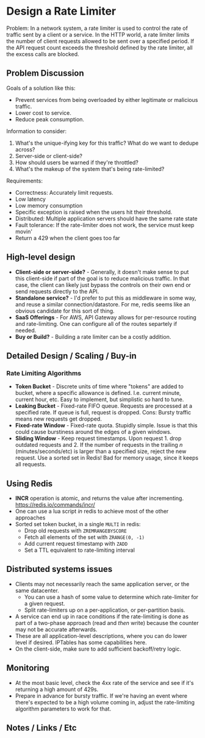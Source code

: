 # Design a Rate Limiter

Problem: In a network system, a rate limiter is used to control the rate of traffic sent by a client or a
service. In the HTTP world, a rate limiter limits the number of client requests allowed to be
sent over a specified period. If the API request count exceeds the threshold defined by the
rate limiter, all the excess calls are blocked. 

## Problem Discussion

Goals of a solution like this:

- Prevent services from being overloaded by either legitimate or malicious traffic.
- Lower cost to service.
- Reduce peak consumption.

Information to consider:

1. What's the unique-ifying key for this traffic? What do we want to dedupe across?
2. Server-side or client-side?
3. How should users be warned if they're throttled?
4. What's the makeup of the system that's being rate-limited?

Requirements:

- Correctness: Accurately limit requests.
- Low latency
- Low memory consumption
- Specific exception is raised when the users hit their threshold.
- Distributed: Multiple application servers should have the same rate state
- Fault tolerance: If the rate-limiter does not work, the service must keep movin'
- Return a 429 when the client goes too far

## High-level design

* **Client-side or server-side?** - Generally, it doesn't make sense to put this client-side if part of the goal is to reduce malicious traffic. In that case, the client can likely just bypass the controls on their own end or send requests directly to the API.
* **Standalone service?** - I'd prefer to put this as middleware in some way, and reuse a similar connection/datastore. For me, redis seems like an obvious candidate for this sort of thing.
* **SaaS Offerings** - For AWS, API Gateway allows for per-resource routing and rate-limiting. One can configure all of the routes separtely if needed.
* **Buy or Build?** - Building a rate limiter can be a costly addition.

## Detailed Design / Scaling / Buy-in

### Rate Limiting Algorithms

- **Token Bucket** - Discrete units of time where "tokens" are added to bucket, where a specific allowance is defined. I.e. current minute, current hour, etc. Easy to implement, but simplistic so hard to tune.
- **Leaking Bucket** - Fixed-rate FIFO queue. Requests are processed at a specified rate. If queue is full, request is dropped. Cons: Bursty traffic means new requests get dropped.
- **Fixed-rate Window** - Fixed-rate quota. Stupidly simple. Issue is that this could cause burstiness around the edges of a given windows.
- **Sliding Window** - Keep request timestamps. Upon request 1. drop outdated requests and 2. If the number of requests in the trailing _n_ (minutes/seconds/etc) is larger than a specified size, reject the new request. Use a sorted set in Redis! Bad for memory usage, since it keeps all requests.

## Using Redis

- **INCR** operation is atomic, and returns the value after incrementing. https://redis.io/commands/incr/
- One can use a lua script _in_ redis to achieve most of the other approaches
- Sorted set token bucket, in a single `MULTI` in redis:
    - Drop old requests with `ZREMRANGEBYSCORE`
    - Fetch all elements of the set with `ZRANGE(0, -1)`
    - Add current request timestamp with `ZADD`
    - Set a TTL equivalent to rate-limiting interval

## Distributed systems issues

- Clients may not necessarily reach the same application server, or the same datacenter.
    - You can use a hash of some value to determine which rate-limiter for a given request.
    - Split rate-limiters up on a per-application, or per-partition basis.
- A service can end up in race conditions if the rate-limiting is done as part of a two-phase approach (read and _then_ write) because the counter may not be accurate afterwards.
- These are all application-level descriptions, where you can do lower level if desired. IPTables has some capabilities here.
- On the client-side, make sure to add sufficient backoff/retry logic.

## Monitoring

- At the most basic level, check the 4xx rate of the service and see if it's returning a high amount of 429s.
- Prepare in advance for bursty traffic. If we're having an event where there's expected to be a high volume coming in, adjust the rate-limiting algorithm parameters to work for that.

## Notes / Links / Etc
